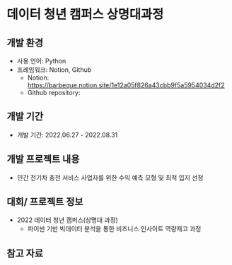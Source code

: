# 데이터 청년 캠퍼스 상명대과정

## 개발 환경
- 사용 언어: Python
- 프레임워크: Notion, Github
  - Notion: https://barbeque.notion.site/1e12a05f826a43cbb9f5a5954034d2f2
  - Github repository: 
  
## 개발 기간
- 개발 기간: 2022.06.27 - 2022.08.31

## 개발 프로젝트 내용
- 민간 전기차 충전 서비스 사업자를 위한 수익 예측 모형 및 최적 입지 선정

## 대회/ 프로젝트 정보
- 2022 데이터 청년 캠퍼스(상명대 과정)
  - 파이썬 기반 빅데이터 분석을 통한 비즈니스 인사이트 역량제고 과정
    
## 참고 자료
